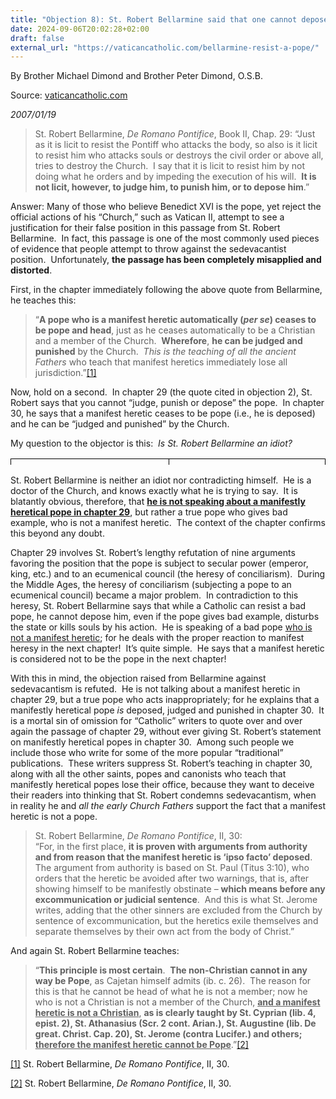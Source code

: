 ```yaml
---
title: "Objection 8): St. Robert Bellarmine said that one cannot depose a pope, but that one can licitly resist him. Sedevacantists judge, punish and depose the pope…"
date: 2024-09-06T20:02:28+02:00
draft: false
external_url: "https://vaticancatholic.com/bellarmine-resist-a-pope/"
---
```


By Brother Michael Dimond and Brother Peter Dimond, O.S.B.

Source: [vaticancatholic.com](https://vaticancatholic.com/bellarmine-resist-a-pope/)

*2007/01/19*

<blockquote>
<p>St. Robert Bellarmine,<em> De Romano Pontifice</em>, Book II, Chap. 29: “Just as it is licit to resist the Pontiff who attacks the body, so also is it licit to resist him who attacks souls or destroys the civil order or above all, tries to destroy the Church.  I say that it is licit to resist him by not doing what he orders and by impeding the execution of his will.  <strong>It is not licit, however, to judge him, to punish him, or to depose him</strong>.”</p>
</blockquote>
<p>Answer: Many of those who believe Benedict XVI is the pope, yet reject the official actions of his “Church,” such as Vatican II, attempt to see a justification for their false position in this passage from St. Robert Bellarmine.  In fact, this passage is one of the most commonly used pieces of evidence that people attempt to throw against the sedevacantist position.  Unfortunately, <strong>the passage has been completely misapplied and distorted</strong>.</p>
<p>First, in the chapter immediately following the above quote from Bellarmine, he teaches this:</p>
<blockquote>
<p>“<strong>A pope who is a manifest heretic automatically (<em>per se</em>) ceases to be pope and head</strong>, just as he ceases automatically to be a Christian and a member of the Church.  <strong>Wherefore</strong>, <strong>he can be judged and punished</strong> by the Church.  <em>This is the teaching of all the ancient Fathers</em> who teach that manifest heretics immediately lose all jurisdiction.”<a href="#_edn1" name="_ednref1">[1]</a></p>
</blockquote>
<p>Now, hold on a second.  In chapter 29 (the quote cited in objection 2), St. Robert says that you cannot “judge, punish or depose” the pope.  In chapter 30, he says that a manifest heretic ceases to be pope (i.e., he is deposed) and he can be “judged and punished” by the Church. </p>
<p>My question to the objector is this:  <em>Is St. Robert Bellarmine an idiot?</em></p>
<table style="margin-left: auto; margin-right: auto; width: 100%; height: 10px;">
<tbody>
<tr style="height: 74px;">
<td style="border: 1px solid #000000; vertical-align: middle; padding: 5px; height: 10px; text-align: left;" width="319">
<p>St. Robert Bellarmine, <em>De Romano Pontifice</em>, chapter 29</p>
</td>
<td style="border: 1px solid #000000; vertical-align: middle; padding: 5px; height: 10px; text-align: left;" width="320">
<p>One cannot “judge, punish or depose” a pope</p>
</td>
</tr>
<tr>
<td style="border: 1px solid #000000; vertical-align: middle; padding: 5px; height: 10px; text-align: left;" width="320">
<p>St. Robert Bellarmine, <em>De Romano Pontifice</em>, chapter 30</p>
</td>
<td style="border: 1px solid #000000; vertical-align: middle; padding: 5px; height: 10px; text-align: left;" width="320">
<p>A pope who is a manifest heretic is deposed, “judged and punished”</p>
</td>
</tr>
</tbody>
</table>
<p>St. Robert Bellarmine is neither an idiot nor contradicting himself.  He is a doctor of the Church, and knows exactly what he is trying to say.  It is blatantly obvious, therefore, that <strong><u>he is not speaking about a manifestly heretical pope in chapter 29</u></strong>, but rather a true pope who gives bad example, who is not a manifest heretic.  The context of the chapter confirms this beyond any doubt.</p>
<p>Chapter 29 involves St. Robert’s lengthy refutation of nine arguments favoring the position that the pope is subject to secular power (emperor, king, etc.) and to an ecumenical council (the heresy of conciliarism).  During the Middle Ages, the heresy of conciliarism (subjecting a pope to an ecumenical council) became a major problem.  In contradiction to this heresy, St. Robert Bellarmine says that while a Catholic can resist a bad pope, he cannot depose him, even if the pope gives bad example, disturbs the state or kills souls by his action.  He is speaking of a bad pope <u>who is not a manifest heretic</u>; for he deals with the proper reaction to manifest heresy in the next chapter!  It’s quite simple.  He says that a manifest heretic is considered not to be the pope in the next chapter! </p>
<p>With this in mind, the objection raised from Bellarmine against sedevacantism is refuted.  He is not talking about a manifest heretic in chapter 29, but a true pope who acts inappropriately; for he explains that a manifestly heretical pope <em>is</em> deposed, judged and punished in chapter 30.  It is a mortal sin of omission for “Catholic” writers to quote over and over again the passage of chapter 29, without ever giving St. Robert’s statement on manifestly heretical popes in chapter 30.  Among such people we include those who write for some of the more popular “traditional” publications.  These writers suppress St. Robert’s teaching in chapter 30, along with all the other saints, popes and canonists who teach that manifestly heretical popes lose their office, because they want to deceive their readers into thinking that St. Robert condemns sedevacantism, when in reality he and <em>all the early Church Fathers</em> support the fact that a manifest heretic is not a pope.</p>
<blockquote>
<p>St. Robert Bellarmine, <em>De Romano Pontifice</em>, II, 30:<br />“For, in the first place, <strong>it is proven with arguments from authority and from reason that the manifest heretic is ‘ipso facto’ deposed</strong>.  The argument from authority is based on St. Paul (Titus 3:10), who orders that the heretic be avoided after two warnings, that is, after showing himself to be manifestly obstinate – <strong>which means before any excommunication or judicial sentence</strong>.  And this is what St. Jerome writes, adding that the other sinners are excluded from the Church by sentence of excommunication, but the heretics exile themselves and separate themselves by their own act from the body of Christ.”</p>
</blockquote>
<p>And again St. Robert Bellarmine teaches:</p>
<blockquote>
<p>“<strong>This principle is most certain</strong>.  <strong>The non-Christian cannot in any way be Pope</strong>, as Cajetan himself admits (ib. c. 26).  The reason for this is that he cannot be head of what he is not a member; now he who is not a Christian is not a member of the Church, <strong><u>and a manifest heretic is not a Christian</u></strong>, <strong>as is clearly taught by St. Cyprian (lib. 4, epist. 2), St. Athanasius (Scr. 2 cont. Arian.), St. Augustine (lib. De great. Christ. Cap. 20), St. Jerome (contra Lucifer.) and others;</strong> <strong><u>therefore the manifest heretic cannot be Pope</u></strong>.”<a href="#_edn2" name="_ednref2">[2]</a></p>
</blockquote>

<div>
<p><a href="#_ednref1" name="_edn1">[1]</a> St. Robert Bellarmine, <em>De Romano Pontifice</em>, II, 30.</p>
</div>
<div>
<p><a href="#_ednref2" name="_edn2">[2]</a> St. Robert Bellarmine, <em>De Romano Pontifice</em>, II, 30.</p>
</div>
</div>
